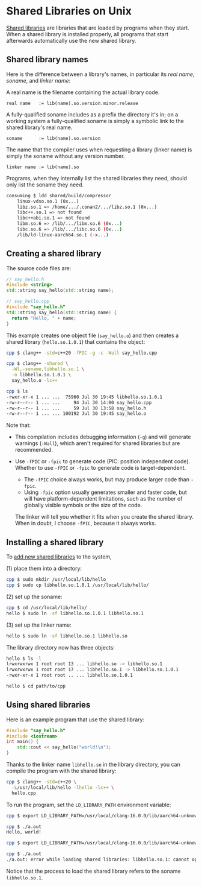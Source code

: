 # Shared Libraries on Unix

[Shared libraries](https://tldp.org/HOWTO/Program-Library-HOWTO/shared-libraries.html) are libraries that are loaded by programs when they start. When a shared library is installed properly, all programs that start afterwards automatically use the new shared library.

## Shared library names

Here is the difference between a library's names, in particular its *real name*, *soname*, and *linker name*:

A real name is the filename containing the actual library code.

```
real name   := lib(name).so.version.minor.release
```

A fully-qualified soname includes as a prefix the directory it's in; on a working system a fully-qualified soname is simply a symbolic link to the shared library's real name.

```
soname      := lib(name).so.version
```

The name that the compiler uses when requesting a library (linker name) is simply the soname without any version number.

```
linker name := lib(name).so
```

Programs, when they internally list the shared libraries they need, should only list the soname they need.

```bash
consuming $ ldd shared/build/compressor
	linux-vdso.so.1 (0x...)
	libz.so.1 => /home/.../.conan2/.../libz.so.1 (0x...)
	libc++.so.1 => not found
	libc++abi.so.1 => not found
	libm.so.6 => /lib/.../libm.so.6 (0x...)
	libc.so.6 => /lib/.../libc.so.6 (0x...)
	/lib/ld-linux-aarch64.so.1 (-x...)
```

## Creating a shared library

The source code files are:

```c++
// say_hello.h
#include <string>
std::string say_hello(std::string name);

// say_hello.cpp
#include "say_hello.h"
std::string say_hello(std::string name) {
  return "Hello, " + name;
}
```

This example creates one object file (`say_hello.o`) and then creates a shared library (`hello.so.1.0.1`) that contains the object:

```bash
cpp $ clang++ -std=c++20 -fPIC -g -c -Wall say_hello.cpp

cpp $ clang++ -shared \
  -Wl,-soname,libhello.so.1 \
  -o libhello.so.1.0.1 \
  say_hello.o -lc++

cpp $ ls
-rwxr-xr-x 1 ... ...  75960 Jul 30 19:45 libhello.so.1.0.1
-rw-r--r-- 1 ... ...     94 Jul 30 14:00 say_hello.cpp
-rw-r--r-- 1 ... ...     59 Jul 30 13:58 say_hello.h
-rw-r--r-- 1 ... ... 100192 Jul 30 19:45 say_hello.o
```

Note that:

- This compilation includes debugging information (`-g`) and will generate warnings (`-Wall`), which aren't required for shared libraries but are recommended.
- Use `-fPIC` or `-fpic` to generate code (PIC: position independent code). Whether to use `-fPIC` or `-fpic` to generate code is target-dependent.

  - The `-fPIC` choice always works, but may produce larger code than `-fpic`.
  - Using `-fpic` option usually generates smaller and faster code, but will have platform-dependent limitations, such as the number of globally visible symbols or the size of the code.

  The linker will tell you whether it fits when you create the shared library. When in doubt, I choose `-fPIC`, because it always works.

## Installing a shared library

To [add new shared libraries](https://tldp.org/HOWTO/Program-Library-HOWTO/more-examples.html) to the system,

(1) place them into a directory:

```bash
cpp $ sudo mkdir /usr/local/lib/hello
cpp $ sudo cp libhello.so.1.0.1 /usr/local/lib/hello/
```

(2) set up the soname:

```bash
cpp $ cd /usr/local/lib/hello/
hello $ sudo ln -sf libhello.so.1.0.1 libhello.so.1
```

(3) set up the linker name:

```bash
hello $ sudo ln -sf libhello.so.1 libhello.so
```

The library directory now has three objects:

```bash
hello $ ls -l
lrwxrwxrwx 1 root root 13 ... libhello.so -> libhello.so.1
lrwxrwxrwx 1 root root 17 ... libhello.so.1 -> libhello.so.1.0.1
-rwxr-xr-x 1 root root .. ... libhello.so.1.0.1

hello $ cd path/to/cpp
```

## Using shared libraries

Here is an example program that use the shared library:

```c++
#include "say_hello.h"
#include <iostream>
int main() {
    std::cout << say_hello("world!\n");
}
```

Thanks to the linker name `libhello.so` in the library directory, you can compile the program with the shared library:

```bash
cpp $ clang++ -std=c++20 \
  -L/usr/local/lib/hello -lhello -lc++ \
  hello.cpp
```

To run the program, set the `LD_LIBRARY_PATH` environment variable:

```bash
cpp $ export LD_LIBRARY_PATH=/usr/local/clang-16.0.0/lib/aarch64-unknown-linux-gnu:/usr/local/lib/hello

cpp $ ./a.out
Hello, world!

cpp $ export LD_LIBRARY_PATH=/usr/local/clang-16.0.0/lib/aarch64-unknown-linux-gnu

cpp $ ./a.out
./a.out: error while loading shared libraries: libhello.so.1: cannot open shared object file: No such file or directory
```

Notice that the process to load the shared library refers to the soname `libhello.so.1`.
